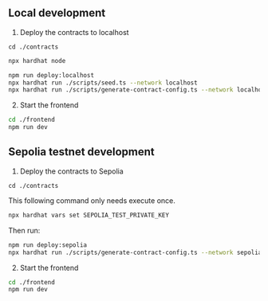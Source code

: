 ## Local development

1. Deploy the contracts to localhost

`cd ./contracts`

```bash
npx hardhat node
```

```bash
npm run deploy:localhost
npx hardhat run ./scripts/seed.ts --network localhost
npx hardhat run ./scripts/generate-contract-config.ts --network localhost
```

2. Start the frontend

```bash
cd ./frontend
npm run dev
```

## Sepolia testnet development

1. Deploy the contracts to Sepolia

`cd ./contracts`

This following command only needs execute once.

```bash
npx hardhat vars set SEPOLIA_TEST_PRIVATE_KEY
```

Then run:

```bash
npm run deploy:sepolia
npx hardhat run ./scripts/generate-contract-config.ts --network sepolia
```

2. Start the frontend

```bash
cd ./frontend
npm run dev
```
